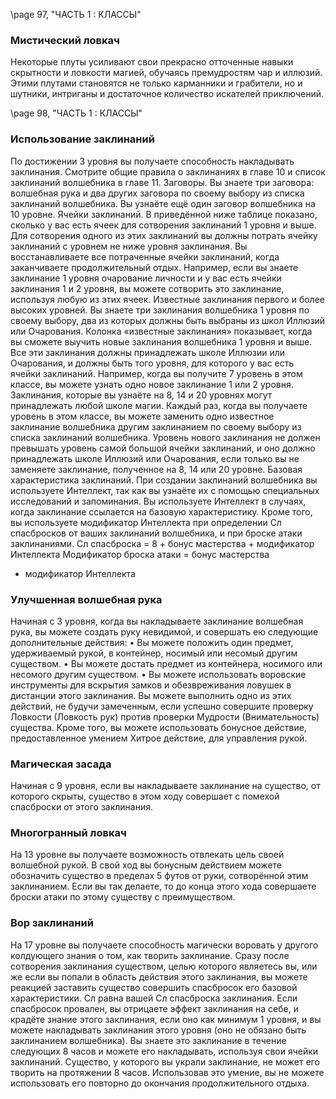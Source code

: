 <!-- TODO: Formatting -->
\page 97, "ЧАСТЬ 1 : КЛАССЫ"
### Мистический ловкач
Некоторые плуты усиливают свои прекрасно отточенные навыки скрытности и ловкости магией, обучаясь премудростям чар и иллюзий. Этими плутами становятся не только карманники и грабители, но и шутники, интриганы и достаточное количество искателей приключений.

\page 98, "ЧАСТЬ 1 : КЛАССЫ"
### Использование заклинаний
По достижении 3 уровня вы получаете способность накладывать заклинания. Смотрите общие правила о заклинаниях в главе 10 и список заклинаний волшебника в главе 11.
Заговоры. Вы знаете три заговора: волшебная рука и два других заговора по своему выбору из списка заклинаний волшебника. Вы узнаёте ещё один заговор волшебника на 10 уровне.
Ячейки заклинаний. В приведённой ниже таблице показано, сколько у вас есть ячеек для сотворения заклинаний 1 уровня и выше. Для сотворения одного из этих заклинаний вы должны потрать ячейку заклинаний с уровнем не ниже уровня заклинания. Вы восстанавливаете все потраченные ячейки заклинаний, когда заканчиваете продолжительный отдых.
Например, если вы знаете заклинание 1 уровня очарование личности и у вас есть ячейки заклинания 1 и 2 уровня, вы можете сотворить это заклинание, используя любую из этих ячеек.
Известные заклинания первого и более высоких уровней. Вы знаете три заклинания волшебника 1 уровня по своему выбору, два из которых должны быть выбраны из школ Иллюзий или Очарования.
Колонка «известные заклинания» показывает, когда вы сможете выучить новые заклинания волшебника 1 уровня и выше. Все эти заклинания должны принадлежать школе Иллюзии или Очарования, и должны быть того уровня, для которого у вас есть ячейки заклинаний. Например, когда вы получите 7 уровень в этом классе, вы можете узнать одно новое заклинание 1 или 2 уровня.
Заклинания, которые вы узнаёте на 8, 14 и 20
уровнях могут принадлежать любой школе магии.
Каждый раз, когда вы получаете уровень в этом классе, вы можете заменить одно известное заклинание волшебника другим заклинанием по своему выбору из списка заклинаний волшебника.
Уровень нового заклинания не должен превышать уровень самой большой ячейки заклинаний, и оно должно принадлежать школе Иллюзий или Очарования, если только вы не заменяете заклинание, полученное на 8, 14 или 20 уровне.
Базовая характеристика заклинаний. При создании заклинаний волшебника вы используете
Интеллект, так как вы узнаёте их с помощью специальных исследований и запоминания. Вы используете Интеллект в случаях, когда заклинание ссылается на базовую характеристику. Кроме того, вы используете модификатор Интеллекта при определении Сл спасбросков от ваших заклинаний волшебника, и при броске атаки заклинаниями.
Сл спасброска = 8 + бонус мастерства + модификатор Интеллекта
Модификатор броска атаки = бонус мастерства
- модификатор Интеллекта

### Улучшенная волшебная рука
Начиная с 3 уровня, когда вы накладываете заклинание волшебная рука, вы можете создать руку невидимой, и совершать ею следующие дополнительные действия:
• Вы можете положить один предмет, удерживаемый рукой, в контейнер, носимый или несомый другим существом.
• Вы можете достать предмет из контейнера, носимого или несомого другим существом.
• Вы можете использовать воровские инструменты для вскрытия замков и обезвреживания ловушек в дистанции этого заклинания.
Вы можете выполнить одно из этих действий, не будучи замеченным, если успешно совершите проверку Ловкости (Ловкость рук) против проверки
Мудрости (Внимательность) существа.
Кроме того, вы можете использовать бонусное действие, предоставленное умением Хитрое действие, для управления рукой.

### Магическая засада
Начиная с 9 уровня, если вы накладываете заклинание на существо, от которого скрыты, существо в этом ходу совершает с помехой спасброски от этого заклинания.

### Многогранный ловкач
На 13 уровне вы получаете возможность отвлекать цель своей волшебной рукой. В свой ход вы бонусным действием можете обозначить существо в пределах 5 футов от руки, сотворённой этим заклинанием. Если вы так делаете, то до конца этого хода совершаете броски атаки по этому существу с преимуществом.

### Вор заклинаний
На 17 уровне вы получаете способность магически воровать у другого колдующего знания о том, как творить заклинание.
Сразу после сотворения заклинания существом, целью которого являетесь вы, или же если вы попали в область действия этого заклинания, вы можете реакцией заставить существо совершить спасбросок его базовой характеристики. Сл равна вашей Сл спасброска заклинания. Если спасбросок провален, вы отрицаете эффект заклинания на себе, и крадёте знание этого заклинания, если оно как минимум 1 уровня, и вы можете накладывать заклинания этого уровня (оно не обязано быть заклинанием волшебника). Вы знаете это заклинание в течение следующих 8 часов и можете его накладывать, используя свои ячейки заклинаний. Существо, у которого вы украли заклинание, не может его творить на протяжении 8 часов.
Использовав это умение, вы не можете использовать его повторно до окончания продолжительного отдыха.
